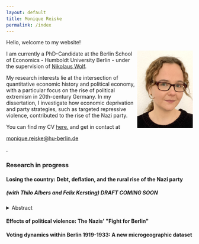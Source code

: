 ```yaml
---
layout: default
title: Monique Reiske
permalink: /index
---
```


Hello, welcome to my website!

<img align="right" src="./assets/images/IMG_3938.jpeg" alt="IMG_3938" width="150" height="210" >

I am currently a PhD-Candidate at the Berlin School of Economics - Humboldt University Berlin - under the supervision of [Nikolaus Wolf](https://sites.google.com/site/nikolauswolf01). 

My research interests lie at the intersection of quantitative economic history and political economy, with a particular focus on the rise of political extremism in 20th-century Germany. 
In my dissertation, I investigate how economic deprivation and party strategies, such as targeted repressive violence, contributed to the rise of the Nazi party.

You can find my CV <a href="pdfs/CV_Monique_Reiske.pdf" target="_blank">here.</a> and get in contact at <p><a href="mailto:monique.reiske@hu-berlin.de">monique.reiske@hu-berlin.de</a></p>.

### Research in progress

#### Losing the country: Debt, deflation, and the rural rise of the Nazi party 
##### (with Thilo Albers and Felix Kersting) DRAFT COMING SOON
<details>
  <summary>Abstract</summary>
  <p>We show how the combination of two economic crises triggered the rise of the NSDAP in rural parts of Weimar Germany. First, rising import competition after 1925, due to exogenous productivity increases in the Americas, drove up agricultural debt and frustration with the democratic political system. Second, price declines during the Great Depression caused  debt deflation, making the debt unsustainable and leading to foreclosures. While traditional agricultural interest parties lost their constituents' loyalty, the NSDAP gained support in areas more affected by this economic deprivation.</p>
</details>

#### Effects of political violence: The Nazis' "Fight for Berlin"

#### Voting dynamics within Berlin 1919-1933: A new microgeographic dataset
